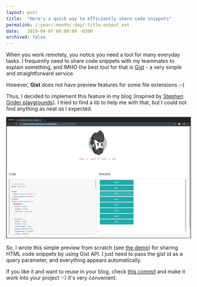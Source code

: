 ```yaml
---
layout: post
title:  "Here's a quick way to efficiently share code snippets"
permalink: /:year/:month/:day/:title:output_ext
date:   2019-04-07 00:00:00 -0300
archived: false
---
```


When you work remotely, you notice you need a tool for many everyday tasks. I frequently need to share code snippets with my teammates to explain something, and IMHO the best tool for that is [Gist](https://gist.github.com/) - a very simple and straightforward service.

However, **Gist** does not have preview features for some file extensions :-(

Thus, I decided to implement this feature in my blog (inspired by [Stephen Grider playgrounds](https://github.com/StephenGrider/JSPlaygrounds)). I tried to find a lib to help me with that, but I could not find anything as neat as I expected.

[![Live Preview demo](/assets/live-preview-code-snippets.png "Live Preview demo")](/assets/live-preview-code-snippets.png)

So, I wrote this simple preview from scratch (see [the demo](/snippet?gist_id=3e5fbf6b363f30eed0268e0a01190096)) for sharing HTML code snippets by using Gist API. I just need to pass the gist id as a query parameter, and everything appears automatically.

If you like it and want to reuse in your blog, check [this commit](https://github.com/karreiro/karreiro.github.io/commit/8741ef7331498f927d5de8c41eeb04a75f55dd8f) and make it work into your project :-) It's very convenient.

